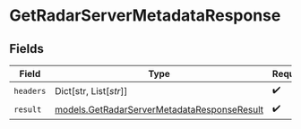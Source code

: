# GetRadarServerMetadataResponse


## Fields

| Field                                                                                            | Type                                                                                             | Required                                                                                         | Description                                                                                      |
| ------------------------------------------------------------------------------------------------ | ------------------------------------------------------------------------------------------------ | ------------------------------------------------------------------------------------------------ | ------------------------------------------------------------------------------------------------ |
| `headers`                                                                                        | Dict[str, List[*str*]]                                                                           | :heavy_check_mark:                                                                               | N/A                                                                                              |
| `result`                                                                                         | [models.GetRadarServerMetadataResponseResult](../models/getradarservermetadataresponseresult.md) | :heavy_check_mark:                                                                               | N/A                                                                                              |